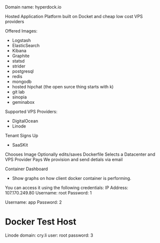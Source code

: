 Domain name: hyperdock.io

Hosted Application Platform built on Docket and cheap low cost VPS providers

Offered Images:
 * Logstash
 * ElasticSearch
 * Kibana
 * Graphite
 * statsd
 * strider
 * postgresql
 * redis
 * mongodb
 * hosted hipchat (the open surce thing starts with k)
 * git lab
 * sinopia
 * geminabox

Supported VPS Providers:
 * DigitalOcean
 * Linode

Tenant Signs Up
 - SaaSKit

Chooses Image
Optionally edits/saves Dockerfile
Selects a Datacenter and VPS Provider
Pays
We provision and send detials via email

Container Dashboard
 - Show graphs on how client docker container is performing. 

You can access it using the following credentials:
IP Address: 107.170.249.80
Username: root
Password: 1

Username: app
Password: 2

# Docker Test Host
Linode
domain: cry.li
user: root
password: 3
